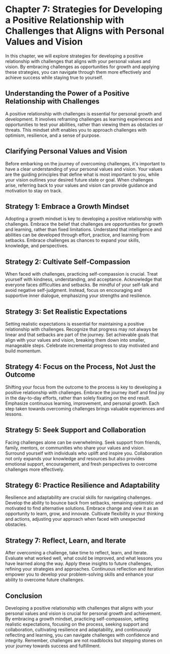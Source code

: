 Chapter 7: Strategies for Developing a Positive Relationship with Challenges that Aligns with Personal Values and Vision
========================================================================================================================

In this chapter, we will explore strategies for developing a positive relationship with challenges that aligns with your personal values and vision. By embracing challenges as opportunities for growth and applying these strategies, you can navigate through them more effectively and achieve success while staying true to yourself.

**Understanding the Power of a Positive Relationship with Challenges**
----------------------------------------------------------------------

A positive relationship with challenges is essential for personal growth and development. It involves reframing challenges as learning experiences and opportunities to test your abilities, rather than viewing them as obstacles or threats. This mindset shift enables you to approach challenges with optimism, resilience, and a sense of purpose.

**Clarifying Personal Values and Vision**
-----------------------------------------

Before embarking on the journey of overcoming challenges, it's important to have a clear understanding of your personal values and vision. Your values are the guiding principles that define what is most important to you, while your vision outlines your desired future state or goal. When challenges arise, referring back to your values and vision can provide guidance and motivation to stay on track.

**Strategy 1: Embrace a Growth Mindset**
----------------------------------------

Adopting a growth mindset is key to developing a positive relationship with challenges. Embrace the belief that challenges are opportunities for growth and learning, rather than fixed limitations. Understand that intelligence and abilities can be developed through effort, practice, and learning from setbacks. Embrace challenges as chances to expand your skills, knowledge, and perspectives.

**Strategy 2: Cultivate Self-Compassion**
-----------------------------------------

When faced with challenges, practicing self-compassion is crucial. Treat yourself with kindness, understanding, and acceptance. Acknowledge that everyone faces difficulties and setbacks. Be mindful of your self-talk and avoid negative self-judgment. Instead, focus on encouraging and supportive inner dialogue, emphasizing your strengths and resilience.

**Strategy 3: Set Realistic Expectations**
------------------------------------------

Setting realistic expectations is essential for maintaining a positive relationship with challenges. Recognize that progress may not always be linear and that setbacks are part of the journey. Set achievable goals that align with your values and vision, breaking them down into smaller, manageable steps. Celebrate incremental progress to stay motivated and build momentum.

**Strategy 4: Focus on the Process, Not Just the Outcome**
----------------------------------------------------------

Shifting your focus from the outcome to the process is key to developing a positive relationship with challenges. Embrace the journey itself and find joy in the day-to-day efforts, rather than solely fixating on the end result. Emphasize continuous learning, improvement, and personal growth. Each step taken towards overcoming challenges brings valuable experiences and lessons.

**Strategy 5: Seek Support and Collaboration**
----------------------------------------------

Facing challenges alone can be overwhelming. Seek support from friends, family, mentors, or communities who share your values and vision. Surround yourself with individuals who uplift and inspire you. Collaboration not only expands your knowledge and resources but also provides emotional support, encouragement, and fresh perspectives to overcome challenges more effectively.

**Strategy 6: Practice Resilience and Adaptability**
----------------------------------------------------

Resilience and adaptability are crucial skills for navigating challenges. Develop the ability to bounce back from setbacks, remaining optimistic and motivated to find alternative solutions. Embrace change and view it as an opportunity to learn, grow, and innovate. Cultivate flexibility in your thinking and actions, adjusting your approach when faced with unexpected obstacles.

**Strategy 7: Reflect, Learn, and Iterate**
-------------------------------------------

After overcoming a challenge, take time to reflect, learn, and iterate. Evaluate what worked well, what could be improved, and what lessons you have learned along the way. Apply these insights to future challenges, refining your strategies and approaches. Continuous reflection and iteration empower you to develop your problem-solving skills and enhance your ability to overcome future challenges.

**Conclusion**
--------------

Developing a positive relationship with challenges that aligns with your personal values and vision is crucial for personal growth and achievement. By embracing a growth mindset, practicing self-compassion, setting realistic expectations, focusing on the process, seeking support and collaboration, cultivating resilience and adaptability, and continuously reflecting and learning, you can navigate challenges with confidence and integrity. Remember, challenges are not roadblocks but stepping stones on your journey towards success and fulfillment.
